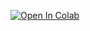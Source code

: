 [![Open In Colab](https://colab.research.google.com/assets/colab-badge.svg)](https://colab.research.google.com/github/p-p-p-p/store/blob/main/Spectral_Reflection_of_Visible_Light_on_Leaves.ipynb) <br>


